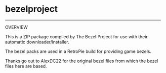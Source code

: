 # bezelproject

-------
OVERVIEW

This is a ZIP package compiled by The Bezel Project for use with their automatic downloader/installer.

The bezel packs are used in a RetroPie build for providing game bezels.

Thanks go out to AlexDC22 for the original bezel files from which the bezel files here are based.

